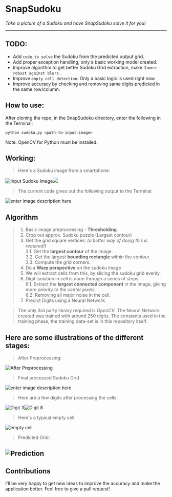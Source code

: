 SnapSudoku
===================

*Take a picture of a Sudoku and have SnapSudoku solve it for you!*


----------
 TODO:
---------
 - Add `code to solve` the Sudoku from the predicted output grid.
 - Add proper exception handling, only a basic working model created.
 - Improve algorithm to get better Sudoku Grid extraction, make it `more robust against blurs` .
 - Improve `empty cell detection`. Only a basic logic is used right now. 
 - Improve accuracy by checking and removing same digits predicted in the same row/column. 

How to use: 
----------
After cloning the repo, in the SnapSudoku directory, enter the following in the Terminal:

    python sudoku.py <path-to-input-image>

Note: OpenCV for Python must be installed. 

Working:
-------
> Here's a Sudoku image from a smartphone:

![Input Sudoku Image](https://lh3.googleusercontent.com/-rGpsVTsqkYU/VwysnNV6U4I/AAAAAAAAG00/1XVCxhPkVzMTugwy53PUTVu76JtywthyQCLcB/s1000/test1.jpg "Input image")![](blob:https%3A//drive.google.com/7556d1d6-752d-4e86-b913-8373d50ebe41) 
</br>

> The current code gives out the following output to the Terminal:

![enter image description here](https://lh3.googleusercontent.com/-chfMLJVfqd0/VxtNke91JPI/AAAAAAAAHzo/yFrXM0Aza_gPIkyoxcM2SunKMaaywP-LgCLcB/s500/Final+Sudoku+Grid.png "Final Sudoku Grid")

Algorithm
-------------

 > 1. Basic image preprocessing - **Thresholding**.
 > 2. Crop out approx. Sudoku puzzle (Largest contour)
 > 3. Get the grid square vertices: *(a better way of doing this is required!)* </br>
   3.1. Get the **largest contour** of the image.</br>
   3.2. Get the largest **bounding rectangle** within the contour.</br>
   3.3. Compute the grid corners. 
> 4. Do a **Warp perspective** on the sudoku image
> 5. We will extract cells from this, by slicing the sudoku grid evenly.
> 6. Digit isolation in cell is done through a series of steps: </br>
    6.1. Extract the **largest connected component** in the image, giving more *priority to the center pixels*. </br>
    6.2. Removing all major noise in the cell. 
> 7.  Predict Digits using a Neural Network. 

> The only 3rd party library required is  *OpenCV*. The Neural Network created was trained with around 250 digits. The constants used in the training phase, the training data-set is in this repository itself. 

Here are some illustrations of the different stages:
-------

> After Preprocessing:

![After Preprocessing](https://lh3.googleusercontent.com/-hTPN4mSDNiY/Vwy8UgTcxNI/AAAAAAAAG1c/e67gE9TSAKQrcd-ADHmAgOtuMDQPhyCrgCLcB/s500/After+Preprocessing.png "After Preprocessing")

> Final processed Sudoku Grid

![enter image description here](https://lh3.googleusercontent.com/-AcbLo77wYH0/VxtPrbXcAYI/AAAAAAAAH0E/OmEzl2Hn9JkjQTxfdAVTn7ZeN3q3rsutgCLcB/s500/Sudoku+Grid.png "Sudoku Grid Image")

> Here are a few digits after processing the cells:

![Digit 3](https://lh3.googleusercontent.com/-2zxwex6LYnk/VxtQEQH6fDI/AAAAAAAAH0Q/nFmrwIlm7HYV7O2qZEoICQDKF8fcoFKmQCLcB/s100/three.png "Three")![Digit 8](https://lh3.googleusercontent.com/-oPRnuu7XXxc/VwzHKJjnpyI/AAAAAAAAG2o/11FlxwHkkygGEHgoY4NQLZroq-fH6b5MACLcB/s100/eight.png "eight.png") 

> Here's a typical empty cell:

![empty cell](https://lh3.googleusercontent.com/-p2bhyuRWptI/VwzHVYrtABI/AAAAAAAAG2w/C_vKYzb75sQ8gcPdf0aaHCjB6dM02du8wCLcB/s100/emptycell.png "emptycell.png")

>  Predicted Grid:

![Prediction](https://lh3.googleusercontent.com/-bmiUuMHZtYw/VxtQ8SezWLI/AAAAAAAAH0s/VV8HvATwHEAfhtKJqT6nK-fh0A28E52gwCLcB/s500/Digits.png "Digits")
----------
Contributions
------------------
I'll be very happy to get new ideas to improve the accuracy and make the application better. Feel free to give a pull request! 


